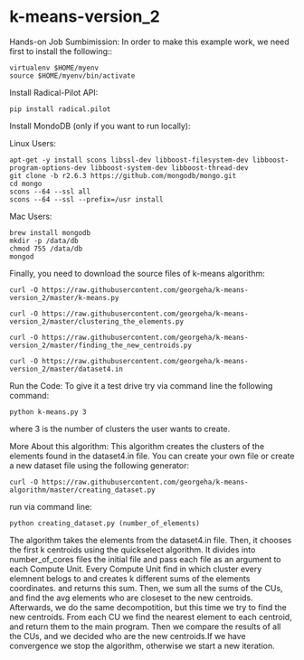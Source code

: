 k-means-version_2
=================


Hands-on Job Sumbimission:
In order to make this example work, we need first to install the following::
```
virtualenv $HOME/myenv
source $HOME/myenv/bin/activate
```
Install Radical-Pilot API:
```
pip install radical.pilot
```
Install MondoDB (only if you want to run locally):

Linux Users:
```
apt-get -y install scons libssl-dev libboost-filesystem-dev libboost-program-options-dev libboost-system-dev libboost-thread-dev
git clone -b r2.6.3 https://github.com/mongodb/mongo.git
cd mongo
scons --64 --ssl all
scons --64 --ssl --prefix=/usr install
```
Mac Users:
```
brew install mongodb
mkdir -p /data/db
chmod 755 /data/db
mongod
```
Finally, you need to download the source files of k-means algorithm:
```
curl -O https://raw.githubusercontent.com/georgeha/k-means-version_2/master/k-means.py

curl -O https://raw.githubusercontent.com/georgeha/k-means-version_2/master/clustering_the_elements.py

curl -O https://raw.githubusercontent.com/georgeha/k-means-version_2/master/finding_the_new_centroids.py

curl -O https://raw.githubusercontent.com/georgeha/k-means-version_2/master/dataset4.in
```
Run the Code:
To give it a test drive try via command line the following command:
```
python k-means.py 3
```
where 3 is the number of clusters the user wants to create.

More About this algorithm:
This algorithm creates the clusters of the elements found in the dataset4.in file. You can create your own file or create a new dataset file using the following generator:
```
curl -O https://raw.githubusercontent.com/georgeha/k-means-algorithm/master/creating_dataset.py
```
run via command line:
```
python creating_dataset.py (number_of_elements)
```

The algorithm takes the elements from the dataset4.in file. Then, it chooses the first k centroids using the quickselect algorithm. It divides into number_of_cores files the initial file and pass each file as an argument to each Compute Unit. Every Compute Unit find in
which cluster every elemnent belogs to and creates k different sums of the elements coordinates. and returns this sum. Then, we sum
all the sums of the CUs, and find the avg elements who are closeset to the new centroids. Afterwards, we do the same decompotition, but
this time we try to find the new centroids. From each CU we find the nearest element to each centroid, and return them to the main program. Then we compare the results of all the CUs, and we decided who are the new centroids.If we have convergence we stop the algorithm, otherwise we start a new iteration.
